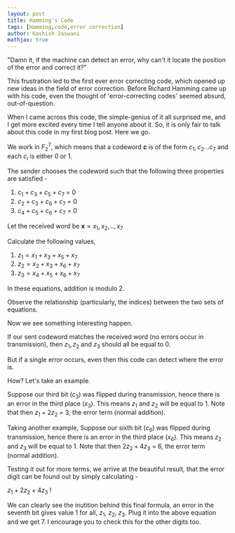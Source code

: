 ```yaml
---
layout: post
title: Hamming's Code
tags: [Hamming,code,error correction]
author: Kashish Jaswani
mathjax: true
---
```

"Damn it, if the machine can detect an error, why can't it locate the position of the error and correct it?"

This frustration led to the first ever error correcting code, which opened up new ideas in the field of error correction.
Before Richard Hamming came up with his code, even the thought of 'error-correcting codes' seemed absurd, out-of-question. 

When I came across this code, the simple-genius of it all surprised me, and I get more excited every time I tell anyone about it. So, it is only fair to talk about this code in my first blog post. Here we go.

We work in ${F_2}^{7}$, which means that a codeword  $\textbf{c}$ is of the form ${c_1,c_2...c_7}$ and each $c_i$ is either 0 or 1.

The sender chooses the codeword such that the following three properties are satisfied - 
1. $c_1 + c_3 + c_5 + c_7$ = 0
2. $c_2 + c_3 + c_6 + c_7$ = 0
3. $c_4 + c_5 + c_6 + c_7$ = 0

Let the received word be $\textbf{x} = {x_1,x_2,..,x_7}$

Calculate the following values,
1. $z_1 = x_1 + x_3 + x_5 + x_7$
2. $z_2 = x_2 + x_3 + x_6 + x_7$
3. $z_3 = x_4 + x_5 + x_6 + x_7$

In these equations, addition is modulo 2. 

Observe the relationship (particularly, the indices) between the two sets of equations.

Now we see something interesting happen.

If our sent codeword matches the received word (no errors occur in transmission), then $z_1, z_2$ and $z_3$ should all be equal to 0.

But if a single error occurs, even then this code can detect where the error is. 

How?
Let's take an example.

Suppose our third bit ($c_3$) was flipped during transmission, hence there is an error in the third place ($x_3$).
This means $z_1$ and $z_2$ will be equal to 1. 
Note that then $z_1 + 2z_2$ = 3, the error term (normal addition).

Taking another example, 
Suppose our sixth bit ($c_6$) was flipped during transmission, hence there is an error in the third place ($x_6$).
This means $z_2$ and $z_3$ will be equal to 1. 
Note that then $2z_2 + 4z_3$ = 6, the error term (normal addition).

Testing it out for more terms, we arrive at the beautiful result, that the error digit can be found out by simply calculating - 

$z_1 + 2z_2 + 4z_3$ !

We can clearly see the inutition behind this final formula, an error in the seventh bit gives value 1 for all, $z_1$, $z_2$, $z_3$. Plug it into the above equation and we get 7. I encourage you to check this for the other digits too.
